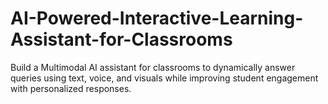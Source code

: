 # AI-Powered-Interactive-Learning-Assistant-for-Classrooms
Build a Multimodal AI assistant for classrooms to dynamically answer queries using text, voice, and visuals while improving student engagement with personalized responses.
